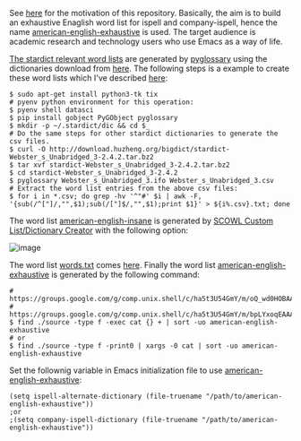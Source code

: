 See [here](https://lists.gnu.org/archive/html/help-gnu-emacs/2021-08/msg00138.html) for the motivation of this repository. Basically, the aim is to build an exhaustive  Enaglish word list for ispell and company-ispell, hence the name [american-english-exhaustive](https://github.com/hongyi-zhao/english-wordlist/blob/master/american-english-exhaustive) is used. The target audience is academic research and technology users who use Emacs as a way of life.

[The stardict relevant word lists](https://github.com/hongyi-zhao/english-wordlist/tree/master/source/stardict-wordlist) are generated by [pyglossary](https://github.com/ilius/pyglossary) using the dictionaries download from [here](http://download.huzheng.org/bigdict). The following steps is a example to create these word lists which I've described [here](https://github.com/company-mode/company-mode/issues/1146#issuecomment-886172208):

```shell
$ sudo apt-get install python3-tk tix
# pyenv python environment for this operation:
$ pyenv shell datasci
$ pip install gobject PyGObject pyglossary
$ mkdir -p ~/.stardict/dic && cd $_
# Do the same steps for other stardict dictionaries to generate the csv files.
$ curl -O http://download.huzheng.org/bigdict/stardict-Webster_s_Unabridged_3-2.4.2.tar.bz2
$ tar xvf stardict-Webster_s_Unabridged_3-2.4.2.tar.bz2
$ cd stardict-Webster_s_Unabridged_3-2.4.2
$ pyglossary Webster_s_Unabridged_3.ifo Webster_s_Unabridged_3.csv
# Extract the word list entries from the above csv files:
$ for i in *.csv; do grep -hv '^"#' $i | awk -F, '{sub(/^["]/,"",$1);sub(/["]$/,"",$1);print $1}' > ${i%.csv}.txt; done
```
The word list [american-english-insane](https://github.com/hongyi-zhao/english-wordlist/blob/master/source/american-english-insane) is generated by [SCOWL Custom List/Dictionary Creator](http://app.aspell.net/create) with the following option:

![image](https://user-images.githubusercontent.com/11155854/128634359-d13323a0-38ab-4adb-b06e-90b093c50531.png)

The word list [words.txt](https://github.com/hongyi-zhao/english-wordlist/blob/master/source/words.txt) comes [here](https://github.com/dwyl/english-words/blob/master/words.txt). Finally the word list [american-english-exhaustive](https://github.com/hongyi-zhao/english-wordlist/blob/master/american-english-exhaustive) is generated by the following command:

```shell
# https://groups.google.com/g/comp.unix.shell/c/ha5t3U54GmY/m/oQ_wd0HOBAAJ
# https://groups.google.com/g/comp.unix.shell/c/ha5t3U54GmY/m/bpLYxoqEAAAJ
$ find ./source -type f -exec cat {} + | sort -uo american-english-exhaustive
# or
$ find ./source -type f -print0 | xargs -0 cat | sort -uo american-english-exhaustive
```

Set the follownig variable in Emacs initialization file to use [american-english-exhaustive](https://github.com/hongyi-zhao/english-wordlist/blob/master/american-english-exhaustive):

```emacs-lisp
(setq ispell-alternate-dictionary (file-truename "/path/to/american-english-exhaustive"))
;or
;(setq company-ispell-dictionary (file-truename "/path/to/american-english-exhaustive"))
```        
